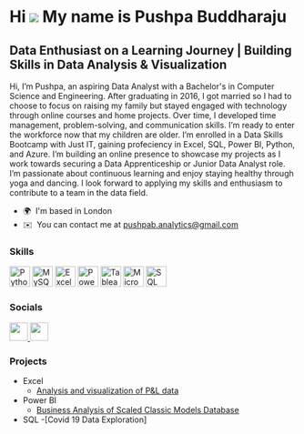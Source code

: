 # Hi ![](https://user-images.githubusercontent.com/18350557/176309783-0785949b-9127-417c-8b55-ab5a4333674e.gif) My name is Pushpa Buddharaju  

**Data Enthusiast on a Learning Journey | Building Skills in Data Analysis & Visualization**  
---  
Hi, I’m Pushpa, an aspiring Data Analyst with a Bachelor's in Computer Science and Engineering. After graduating in 2016, I got married so I had to choose to focus on raising my family but stayed engaged with technology through online courses and home projects. Over time, I developed time management, problem-solving, and communication skills. I’m ready to enter the workforce now that my children are older. I’m enrolled in a Data Skills Bootcamp with Just IT, gaining profeciency in Excel, SQL, Power BI, Python, and Azure. I’m building an online presence to showcase my projects as I work towards securing a Data Apprenticeship or Junior Data Analyst role. I’m passionate about continuous learning and enjoy staying healthy through yoga and dancing. I look forward to applying my skills and enthusiasm to contribute to a team in the data field.  

* 🌍  I'm based in London  
* ✉️  You can contact me at [pushpab.analytics@gmail.com](mailto:pushpab.analytics@gmail.com)  

### Skills  
<p align="left">  
<a href="https://www.python.org/" target="_blank" rel="noreferrer"><img src="https://raw.githubusercontent.com/danielcranney/readme-generator/main/public/icons/skills/python-colored.svg" width="36" height="36" alt="Python" /></a>  
<a href="https://www.mysql.com/" target="_blank" rel="noreferrer"><img src="https://raw.githubusercontent.com/danielcranney/readme-generator/main/public/icons/skills/mysql-colored.svg" width="36" height="36" alt="MySQL" /></a>  
<a href="https://www.microsoft.com/en-us/microsoft-365/excel" target="_blank" rel="noreferrer"><img src="https://img.icons8.com/color/48/000000/microsoft-excel-2019.png" width="36" height="36" alt="Excel" /></a>  
<a href="https://powerbi.microsoft.com/" target="_blank" rel="noreferrer"><img src="https://img.icons8.com/color/48/000000/power-bi.png" width="36" height="36" alt="Power BI" /></a>  
<a href="https://www.tableau.com/" target="_blank" rel="noreferrer"><img src="https://img.icons8.com/color/48/000000/tableau-software.png" width="36" height="36" alt="Tableau" /></a>  
 <a href="https://www.microsoft.com/en-us/sql-server/" target="_blank" rel="noreferrer"><img src="https://img.icons8.com/color/48/000000/microsoft-sql-server.png" width="36" height="36" alt="Microsoft SQL Server" /></a>  
<a href="https://www.postgresql.org/" target="_blank" rel="noreferrer"><img src="https://img.icons8.com/color/48/000000/sql.png" width="36" height="36" alt="SQL" /></a> 
</p>  

### Socials  
<p align="left">  
<a href="https://www.github.com/PushpaBuddharaju/Portfolio24" target="_blank" rel="noreferrer">  
<picture>  
<source media="(prefers-color-scheme: dark)" srcset="https://raw.githubusercontent.com/danielcranney/readme-generator/main/public/icons/socials/github-dark.svg" />  
<source media="(prefers-color-scheme: light)" srcset="https://raw.githubusercontent.com/danielcranney/readme-generator/main/public/icons/socials/github.svg" />  
<img src="https://raw.githubusercontent.com/danielcranney/readme-generator/main/public/icons/socials/github.svg" width="32" height="32" />  
</picture>  
</a>  
<a href="https://www.linkedin.com/in/pushpa-devi-buddharaju-29b331313" target="_blank" rel="noreferrer">  
<picture>  
<source media="(prefers-color-scheme: dark)" srcset="https://raw.githubusercontent.com/danielcranney/readme-generator/main/public/icons/socials/linkedin-dark.svg" />  
<source media="(prefers-color-scheme: light)" srcset="https://raw.githubusercontent.com/danielcranney/readme-generator/main/public/icons/socials/linkedin.svg" />  
<img src="https://raw.githubusercontent.com/danielcranney/readme-generator/main/public/icons/socials/linkedin.svg" width="32" height="32" />  
</picture>  
</a>  
</p>  

### Projects

- Excel
    - [Analysis and visualization of P&L data](https://github.com/PushpaBuddharaju/Analysis-and-Visualization-of-P-L-data-in-Excel)
- Power BI
    - [Business Analysis of Scaled Classic Models Database](https://github.com/PushpaBuddharaju/Business-Analysis-using-Scaled-Classic-models-database)
- SQL
    -[Covid 19 Data Exploration]

